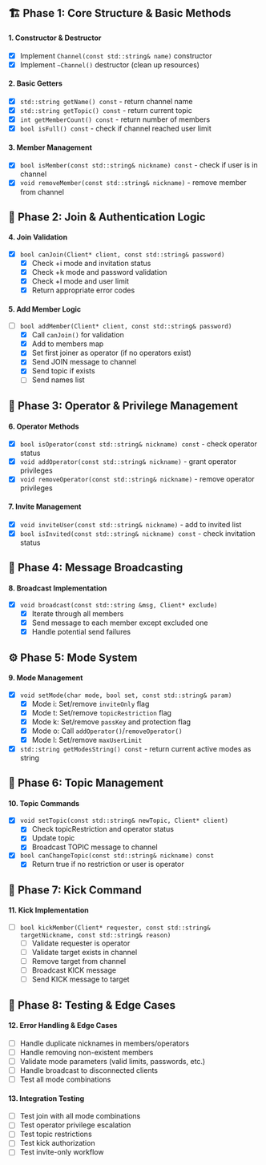 ## 🏗️ Phase 1: Core Structure & Basic Methods

#### 1. Constructor & Destructor
- [x] Implement `Channel(const std::string& name)` constructor
- [x] Implement `~Channel()` destructor (clean up resources)

#### 2. Basic Getters
- [x] `std::string getName() const` - return channel name
- [x] `std::string getTopic() const` - return current topic
- [x] `int getMemberCount() const` - return number of members
- [x] `bool isFull() const` - check if channel reached user limit

#### 3. Member Management
- [x] `bool isMember(const std::string& nickname) const` - check if user is in channel
- [x] `void removeMember(const std::string& nickname)` - remove member from channel

## 🔐 Phase 2: Join & Authentication Logic

#### 4. Join Validation
- [x] `bool canJoin(Client* client, const std::string& password)`
    - [x] Check +i mode and invitation status
    - [x] Check +k mode and password validation
    - [x] Check +l mode and user limit
    - [x] Return appropriate error codes

#### 5. Add Member Logic
- [ ] `bool addMember(Client* client, const std::string& password)`
    - [x] Call `canJoin()` for validation
    - [x] Add to members map
    - [x] Set first joiner as operator (if no operators exist)
    - [x] Send JOIN message to channel
    - [x] Send topic if exists
    - [ ] Send names list

## 👑 Phase 3: Operator & Privilege Management

#### 6. Operator Methods
- [x] `bool isOperator(const std::string& nickname) const` - check operator status
- [x] `void addOperator(const std::string& nickname)` - grant operator privileges
- [x] `void removeOperator(const std::string& nickname)` - remove operator privileges

#### 7. Invite Management
- [x] `void inviteUser(const std::string& nickname)` - add to invited list
- [x] `bool isInvited(const std::string& nickname) const` - check invitation status

## 📢 Phase 4: Message Broadcasting

#### 8. Broadcast Implementation
- [x] `void broadcast(const std::string &msg, Client* exclude)`
    - [x] Iterate through all members
    - [x] Send message to each member except excluded one
    - [x] Handle potential send failures

## ⚙️ Phase 5: Mode System

#### 9. Mode Management
- [x] `void setMode(char mode, bool set, const std::string& param)`
    - [x] Mode i: Set/remove `inviteOnly` flag
    - [x] Mode t: Set/remove `topicRestriction` flag
    - [x] Mode k: Set/remove `passKey` and protection flag
    - [x] Mode o: Call `addOperator()`/`removeOperator()`
    - [x] Mode l: Set/remove `maxUserLimit`

- [x] `std::string getModesString() const` - return current active modes as string

## 💬 Phase 6: Topic Management

#### 10. Topic Commands
- [x] `void setTopic(const std::string& newTopic, Client* client)`
    - [x] Check topicRestriction and operator status
    - [x] Update topic
    - [x] Broadcast TOPIC message to channel

- [x] `bool canChangeTopic(const std::string& nickname) const`
    - [x] Return true if no restriction or user is operator

## 🦵 Phase 7: Kick Command

#### 11. Kick Implementation
- [ ] `bool kickMember(Client* requester, const std::string& targetNickname, const std::string& reason)`
    - [ ] Validate requester is operator
    - [ ] Validate target exists in channel
    - [ ] Remove target from channel
    - [ ] Broadcast KICK message
    - [ ] Send KICK message to target

## 🧪 Phase 8: Testing & Edge Cases

#### 12. Error Handling & Edge Cases
- [ ] Handle duplicate nicknames in members/operators
- [ ] Handle removing non-existent members
- [ ] Validate mode parameters (valid limits, passwords, etc.)
- [ ] Handle broadcast to disconnected clients
- [ ] Test all mode combinations

#### 13. Integration Testing
- [ ] Test join with all mode combinations
- [ ] Test operator privilege escalation
- [ ] Test topic restrictions
- [ ] Test kick authorization
- [ ] Test invite-only workflow